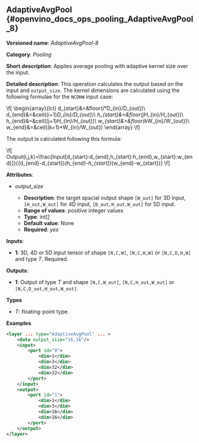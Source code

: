 ## AdaptiveAvgPool<a name="AdaptiveAvgPool"></a> {#openvino_docs_ops_pooling_AdaptiveAvgPool_8}

**Versioned name**: *AdaptiveAvgPool-8*

**Category**: *Pooling*

**Short description**: Applies average pooling with adaptive kernel size over the input.

**Detailed description**: This operation calculates the output based on the input and `output_size`.
The kernel dimensions are calculated using the following formulae for the `NCDHW` input case:

\f[
\begin{array}{lcl}
d_{start}&=&floor(i*D_{in}/D_{out})\\
d_{end}&=&ceil((i+1)*D_{in}/D_{out})\\
h_{start}&=&floor(j*H_{in}/H_{out})\\
h_{end}&=&ceil((j+1)*H_{in}/H_{out})\\
w_{start}&=&floor(k*W_{in}/W_{out})\\
w_{end}&=&ceil((k+1)*W_{in}/W_{out})
\end{array}
\f]

The output is calculated following this formula:

\f[
Output(i,j,k)=\frac{Input[d_{start}:d_{end},h_{start}:h_{end},w_{start}:w_{end}]}{(d_{end}-d_{start})*(h_{end}-h_{start})*(w_{end}-w_{start})}
\f]

**Attributes**:

* *output_size*

  * **Description**: the target spacial output shape `[W_out]` for 3D input, `[H_out,W_out]` for 4D input,
    `[D_out,H_out,W_out]` for 5D input.
  * **Range of values**: positive integer values
  * **Type**: int[]
  * **Default value**: None
  * **Required**: *yes*
  
**Inputs**:

*   **1**: 3D, 4D or 5D input tensor of shape `[N,C,W]`, `[N,C,H,W]` or `[N,C,D,H,W]` and type *T*. Required.

**Outputs**:
  * **1**: Output of type *T* and shape `[N,C,W_out]`, `[N,C,H_out,W_out]` or `[N,C,D_out,H_out,W_out]`.

**Types**

* *T*: floating-point type.

**Examples**

```xml
<layer ... type="AdaptiveAvgPool" ... >
    <data output_size="16,16"/>
    <input> 
        <port id="0">
            <dim>1</dim>
            <dim>3</dim>
            <dim>32</dim>
            <dim>32</dim>
        </port>
    </input>
    <output>
        <port id="1">
            <dim>1</dim>
            <dim>3</dim>
            <dim>16</dim>
            <dim>16</dim>
        </port>
    </output>
</layer>
```